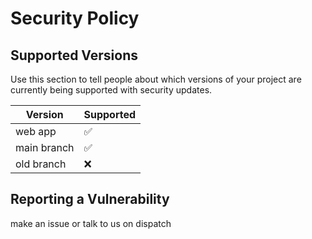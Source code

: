 # Security Policy

## Supported Versions

Use this section to tell people about which versions of your project are
currently being supported with security updates.

| Version | Supported          |
| ------- | ------------------ |
| web app   | :white_check_mark: |
| main branch  | :white_check_mark: |
| old branch  | :x:                |

## Reporting a Vulnerability

make an issue or talk to us on dispatch
